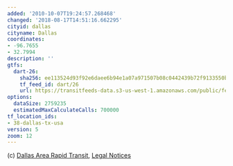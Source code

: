 ```yaml
---
added: '2010-10-07T19:24:57.268468'
changed: '2018-08-17T14:51:16.662295'
cityid: dallas
cityname: Dallas
coordinates:
- -96.7655
- 32.7994
description: ''
gtfs:
  dart-26:
    sha256: ee113524d93f92e6daee6b94e1a07a971507b08c0442439b72f9133550b03841
    tf_feed_id: dart/26
    url: https://transitfeeds-data.s3-us-west-1.amazonaws.com/public/feeds/dart/26/20180627/gtfs.zip
options:
  dataSize: 2759235
  estimatedMaxCalculateCalls: 700000
tf_location_ids:
- 38-dallas-tx-usa
version: 5
zoom: 12
---
```


(c) [Dallas Area Rapid Transit](http://www.dart.org/), [Legal Notices](https://www.dart.org/transitdata/legalnotices.asp)
